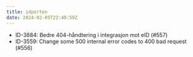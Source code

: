 ```yaml
---
title: idporten
date: 2024-02-05T22:40:59Z
---
```


- ID-3884: Bedre 404-håndtering i integrasjon mot eID (#557)
- ID-3559: Change some 500 internal error codes to 400 bad request (#556)
